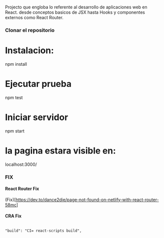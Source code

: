 Projecto que engloba lo referente al desarrollo de aplicaciones web en React. desde conceptos basicos de JSX hasta Hooks y componentes externos como React Router.

### Clonar el repositorio

# Instalacion:

npm install

# Ejecutar prueba

npm test

# Iniciar servidor

npm start

# la pagina estara visible en:

localhost:3000/

### FIX ###
#### React Router Fix

(Fix)[https://dev.to/dance2die/page-not-found-on-netlify-with-react-router-58mc]

#### CRA Fix

```

"build": "CI= react-scripts build",

```
